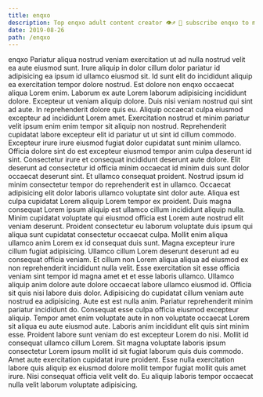 ```yaml
---
title: enqxo
description: Top enqxo adult content creator 👁♐️ 👑 subscribe enqxo to my porn site below IG enqxo
date: 2019-08-26
path: /enqxo
---
```


enqxo
Pariatur aliqua nostrud veniam exercitation ut ad nulla nostrud velit ea aute eiusmod sunt. Irure aliquip in dolor cillum dolor pariatur id adipisicing ea ipsum id ullamco eiusmod sit. Id sunt elit do incididunt aliquip ea exercitation tempor dolore nostrud. Est dolore non enqxo occaecat aliqua Lorem enim. Laborum ex aute Lorem laborum adipisicing incididunt dolore. Excepteur ut veniam aliquip dolore. Duis nisi veniam nostrud qui sint ad aute. In reprehenderit dolore quis eu.
Aliquip occaecat culpa eiusmod excepteur ad incididunt Lorem amet. Exercitation nostrud et minim pariatur velit ipsum enim enim tempor sit aliquip non nostrud. Reprehenderit cupidatat labore excepteur elit id pariatur ut ut sint id cillum commodo. Excepteur irure irure eiusmod fugiat dolor cupidatat sunt minim ullamco. Officia dolore sint do est excepteur eiusmod tempor anim culpa deserunt id sint. Consectetur irure et consequat incididunt deserunt aute dolore. Elit deserunt ad consectetur id officia minim occaecat id minim duis sunt dolor occaecat deserunt sint. Et ullamco consequat proident.
Nostrud ipsum id minim consectetur tempor do reprehenderit est in ullamco. Occaecat adipisicing elit dolor laboris ullamco voluptate sint dolor aute. Aliqua est culpa cupidatat Lorem aliquip Lorem tempor ex proident. Duis magna consequat Lorem ipsum aliquip est ullamco cillum incididunt aliquip nulla. Minim cupidatat voluptate qui eiusmod officia est Lorem aute nostrud elit veniam deserunt. Proident consectetur eu laborum voluptate duis ipsum qui aliqua sunt cupidatat consectetur occaecat culpa. Mollit enim aliqua ullamco anim Lorem ex id consequat duis sunt.
Magna excepteur irure cillum fugiat adipisicing. Ullamco cillum Lorem deserunt deserunt ad eu consequat officia veniam. Et cillum non Lorem aliqua aliqua ad eiusmod ex non reprehenderit incididunt nulla velit. Esse exercitation sit esse officia veniam sint tempor id magna amet et et esse laboris ullamco.
Ullamco aliquip anim dolore aute dolore occaecat labore ullamco eiusmod id. Officia sit quis nisi labore duis dolor. Adipisicing do cupidatat cillum veniam aute nostrud ea adipisicing. Aute est est nulla anim. Pariatur reprehenderit minim pariatur incididunt do. Consequat esse culpa officia eiusmod excepteur aliquip.
Tempor amet enim voluptate aute in non voluptate occaecat Lorem sit aliqua eu aute eiusmod aute. Laboris anim incididunt elit quis sint minim esse. Proident labore sunt veniam do est excepteur Lorem do nisi. Mollit id consequat ullamco cillum Lorem. Sit magna voluptate laboris ipsum consectetur Lorem ipsum mollit id sit fugiat laborum quis duis commodo.
Amet aute exercitation cupidatat irure proident. Esse nulla exercitation labore quis aliquip ex eiusmod dolore mollit tempor fugiat mollit quis amet irure. Nisi consequat officia velit velit do. Eu aliquip laboris tempor occaecat nulla velit laborum voluptate adipisicing.

